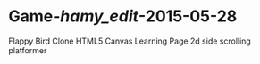 # Game-_hamy_edit_-2015-05-28
Flappy Bird Clone HTML5 Canvas Learning Page
2d side scrolling platformer
